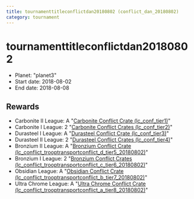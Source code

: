 ```yaml
---
title: tournamenttitleconflictdan20180802 (conflict_dan_20180802)
category: tournament
---
```

# tournamenttitleconflictdan20180802

  * Planet: "planet3"
  * Start date: 2018-08-02
  * End date: 2018-08-08

## Rewards

  * Carbonite II League: A "[Carbonite Conflict Crate (lc_conf_tier1)](lc_conf_tier1.html)"
  * Carbonite I League: 2 "[Carbonite Conflict Crates (lc_conf_tier2)](lc_conf_tier2.html)"
  * Durasteel I League: A "[Durasteel Conflict Crate (lc_conf_tier3)](lc_conf_tier3.html)"
  * Durasteel II League: 2 "[Durasteel Conflict Crates (lc_conf_tier4)](lc_conf_tier4.html)"
  * Bronzium II League: A "[Bronzium Conflict Crate (lc_conflict_trooptransportconflict_d_tier5_20180802)](lc_conflict_trooptransportconflict_d_tier5_20180802.html)"
  * Bronzium I League: 2 "[Bronzium Conflict Crates (lc_conflict_trooptransportconflict_c_tier6_20180802)](lc_conflict_trooptransportconflict_c_tier6_20180802.html)"
  * Obsidian League: A "[Obsidian Conflict Crate (lc_conflict_trooptransportconflict_b_tier7_20180802)](lc_conflict_trooptransportconflict_b_tier7_20180802.html)"
  * Ultra Chrome League: A "[Ultra Chrome Conflict Crate (lc_conflict_trooptransportconflict_a_tier8_20180802)](lc_conflict_trooptransportconflict_a_tier8_20180802.html)"
